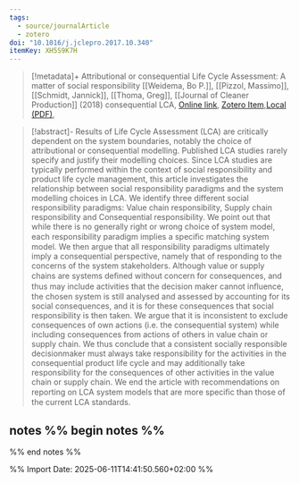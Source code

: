 ```yaml
---
tags:
  - source/journalArticle
  - zotero
doi: "10.1016/j.jclepro.2017.10.340"
itemKey: XH5S9K7H
---
```

>[!metadata]+
> Attributional or consequential Life Cycle Assessment: A matter of social responsibility
> [[Weidema, Bo P.]], [[Pizzol, Massimo]], [[Schmidt, Jannick]], [[Thoma, Greg]], 
> [[Journal of Cleaner Production]] (2018)
> consequential LCA, 
> [Online link](https://linkinghub.elsevier.com/retrieve/pii/S0959652617325829), [Zotero Item](zotero://select/library/items/XH5S9K7H),[Local (PDF)](file://C:/Users/aburg/Documents/references/zotero/storage/74JRDGIK/Weidema2018_Attributionalconsequential.pdf), 


>[!abstract]-
>Results of Life Cycle Assessment (LCA) are critically dependent on the system boundaries, notably the choice of attributional or consequential modelling. Published LCA studies rarely specify and justify their modelling choices. Since LCA studies are typically performed within the context of social responsibility and product life cycle management, this article investigates the relationship between social responsibility paradigms and the system modelling choices in LCA. We identify three different social responsibility paradigms: Value chain responsibility, Supply chain responsibility and Consequential responsibility. We point out that while there is no generally right or wrong choice of system model, each responsibility paradigm implies a speciﬁc matching system model. We then argue that all responsibility paradigms ultimately imply a consequential perspective, namely that of responding to the concerns of the system stakeholders. Although value or supply chains are systems deﬁned without concern for consequences, and thus may include activities that the decision maker cannot inﬂuence, the chosen system is still analysed and assessed by accounting for its social consequences, and it is for these consequences that social responsibility is then taken. We argue that it is inconsistent to exclude consequences of own actions (i.e. the consequential system) while including consequences from actions of others in value chain or supply chain. We thus conclude that a consistent socially responsible decisionmaker must always take responsibility for the activities in the consequential product life cycle and may additionally take responsibility for the consequences of other activities in the value chain or supply chain. We end the article with recommendations on reporting on LCA system models that are more speciﬁc than those of the current LCA standards.

## notes %% begin notes %%

%% end notes %%

%% Import Date: 2025-06-11T14:41:50.560+02:00 %%
